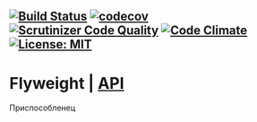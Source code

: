 [![Build Status](https://travis-ci.org/Jagepard/PhpDesignPatterns-Flyweight.svg?branch=master)](https://travis-ci.org/Jagepard/PhpDesignPatterns-Flyweight)
[![codecov](https://codecov.io/gh/Jagepard/PhpDesignPatterns-Flyweight/branch/master/graph/badge.svg)](https://codecov.io/gh/Jagepard/PhpDesignPatterns-Flyweight)
[![Scrutinizer Code Quality](https://scrutinizer-ci.com/g/Jagepard/PhpDesignPatterns-Flyweight/badges/quality-score.png?b=master)](https://scrutinizer-ci.com/g/Jagepard/PhpDesignPatterns-Flyweight/?branch=master)
[![Code Climate](https://codeclimate.com/github/Jagepard/PhpDesignPatterns-Flyweight/badges/gpa.svg)](https://codeclimate.com/github/Jagepard/PhpDesignPatterns-Flyweight)
[![License: MIT](https://img.shields.io/badge/license-MIT-498e7f.svg)](https://mit-license.org/)
-----

# Flyweight | [API](https://github.com/Jagepard/PhpDesignPatterns-Flyweight/blob/master/docs.md "Documentation API")

Приспособленец
